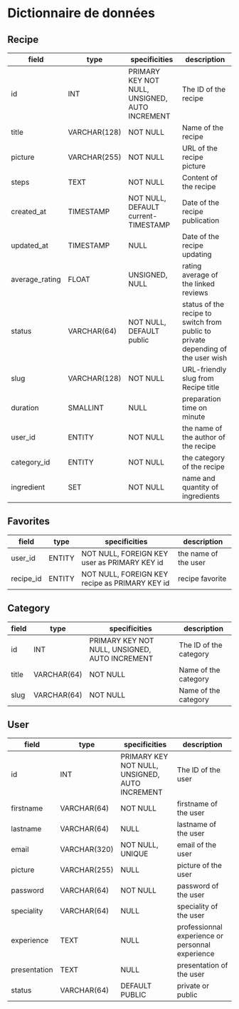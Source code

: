 # Dictionnaire de données

## Recipe

|field|type|specificities|description|
|-|-|-|-|
|id |INT |PRIMARY KEY NOT NULL, UNSIGNED, AUTO INCREMENT |The ID of the recipe |
|title | VARCHAR(128) | NOT NULL | Name of the recipe |
|picture | VARCHAR(255) | NOT NULL | URL of the recipe picture |
|steps | TEXT | NOT NULL | Content of the recipe |
|created_at| TIMESTAMP | NOT NULL, DEFAULT current-TIMESTAMP| Date of the recipe publication |
|updated_at| TIMESTAMP | NULL | Date of the recipe updating |
|average_rating | FLOAT | UNSIGNED, NULL | rating average of the linked reviews |
|status | VARCHAR(64) | NOT NULL, DEFAULT public | status of the recipe to switch from public to private depending of the user wish |
|slug | VARCHAR(128) | NOT NULL | URL-friendly slug from Recipe title | 
|duration | SMALLINT | NULL | preparation time on minute |
|user_id | ENTITY | NOT NULL | the name of the author of the recipe |
|category_id | ENTITY |NOT NULL | the category of the recipe |
|ingredient| SET | NOT NULL | name and quantity of ingredients|
<!-- voir affichage en liste des ingrédients -->

## Favorites

|field|type|specificities|description|
|-|-|-|-|
| user_id | ENTITY | NOT NULL, FOREIGN KEY user as PRIMARY KEY id | the name of the user |
| recipe_id| ENTITY | NOT NULL, FOREIGN KEY recipe as PRIMARY KEY id | recipe favorite |


## Category

|field|type|specificities|description|
|-|-|-|-|
| id |INT |PRIMARY KEY NOT NULL, UNSIGNED, AUTO INCREMENT |The ID of the category |
| title  | VARCHAR(64) | NOT NULL  | Name of the category|
| slug | VARCHAR(64) | NOT NULL | Name of the category|


## User

|field|type|specificities|description|
|-|-|-|-|
| id |INT |PRIMARY KEY NOT NULL, UNSIGNED, AUTO INCREMENT |The ID of the user |
| firstname | VARCHAR(64) | NOT NULL| firstname of the user |
| lastname | VARCHAR(64) | NULL | lastname of the user|
| email | VARCHAR(320) | NOT NULL, UNIQUE | email of the user|
| picture | VARCHAR(255) | NULL | picture of the user |
| password | VARCHAR(64) | NOT NULL | password of the user|
| speciality |  VARCHAR(64) | NULL | speciality of the user|
| experience | TEXT | NULL | professionnal experience or personnal experience |
| presentation | TEXT | NULL | presentation of the user|
| status | VARCHAR(64) | DEFAULT PUBLIC | private or public |
